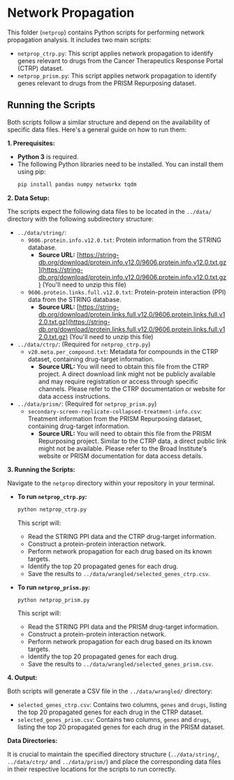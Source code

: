 # Network Propagation

This folder (`netprop`) contains Python scripts for performing network propagation analysis. It includes two main scripts:

* `netprop_ctrp.py`: This script applies network propagation to identify genes relevant to drugs from the Cancer Therapeutics Response Portal (CTRP) dataset.
* `netprop_prism.py`: This script applies network propagation to identify genes relevant to drugs from the PRISM Repurposing dataset.

## Running the Scripts

Both scripts follow a similar structure and depend on the availability of specific data files. Here's a general guide on how to run them:

**1. Prerequisites:**

* **Python 3** is required.
* The following Python libraries need to be installed. You can install them using pip:
    ```bash
    pip install pandas numpy networkx tqdm
    ```

**2. Data Setup:**

The scripts expect the following data files to be located in the `../data/` directory with the following subdirectory structure:

* `../data/string/`:
    * `9606.protein.info.v12.0.txt`: Protein information from the STRING database.
        * **Source URL:** [https://string-db.org/download/protein.info.v12.0/9606.protein.info.v12.0.txt.gz](https://string-db.org/download/protein.info.v12.0/9606.protein.info.v12.0.txt.gz) (You'll need to unzip this file)
    * `9606.protein.links.full.v12.0.txt`: Protein-protein interaction (PPI) data from the STRING database.
        * **Source URL:** [https://string-db.org/download/protein.links.full.v12.0/9606.protein.links.full.v12.0.txt.gz](https://string-db.org/download/protein.links.full.v12.0/9606.protein.links.full.v12.0.txt.gz) (You'll need to unzip this file)
* `../data/ctrp/`: (Required for `netprop_ctrp.py`)
    * `v20.meta.per_compound.txt`: Metadata for compounds in the CTRP dataset, containing drug-target information.
        * **Source URL:** You will need to obtain this file from the CTRP project. A direct download link might not be publicly available and may require registration or access through specific channels. Please refer to the CTRP documentation or website for data access instructions.
* `../data/prism/`: (Required for `netprop_prism.py`)
    * `secondary-screen-replicate-collapsed-treatment-info.csv`: Treatment information from the PRISM Repurposing dataset, containing drug-target information.
        * **Source URL:** You will need to obtain this file from the PRISM Repurposing project. Similar to the CTRP data, a direct public link might not be available. Please refer to the Broad Institute's website or PRISM documentation for data access details.

**3. Running the Scripts:**

Navigate to the `netprop` directory within your repository in your terminal.

* **To run `netprop_ctrp.py`:**
    ```bash
    python netprop_ctrp.py
    ```
    This script will:
    * Read the STRING PPI data and the CTRP drug-target information.
    * Construct a protein-protein interaction network.
    * Perform network propagation for each drug based on its known targets.
    * Identify the top 20 propagated genes for each drug.
    * Save the results to `../data/wrangled/selected_genes_ctrp.csv`.

* **To run `netprop_prism.py`:**
    ```bash
    python netprop_prism.py
    ```
    This script will:
    * Read the STRING PPI data and the PRISM drug-target information.
    * Construct a protein-protein interaction network.
    * Perform network propagation for each drug based on its known targets.
    * Identify the top 20 propagated genes for each drug.
    * Save the results to `../data/wrangled/selected_genes_prism.csv`.

**4. Output:**

Both scripts will generate a CSV file in the `../data/wrangled/` directory:

* `selected_genes_ctrp.csv`: Contains two columns, `genes` and `drugs`, listing the top 20 propagated genes for each drug in the CTRP dataset.
* `selected_genes_prism.csv`: Contains two columns, `genes` and `drugs`, listing the top 20 propagated genes for each drug in the PRISM dataset.

**Data Directories:**

It is crucial to maintain the specified directory structure (`../data/string/`, `../data/ctrp/` and `../data/prism/`) and place the corresponding data files in their respective locations for the scripts to run correctly.